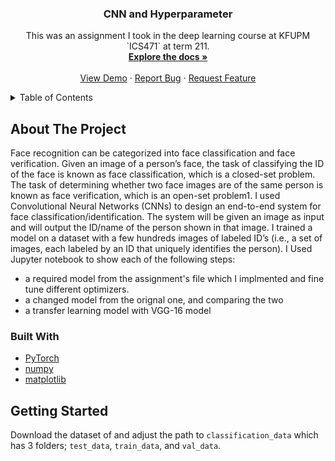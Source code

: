 <div id="top"></div>

<h3 align="center">CNN and Hyperparameter</h3>

  <p align="center">
    This was an assignment I took in the deep learning course at KFUPM `ICS471` at term 211.
    <br />
    <a href="https://github.com/ahmadxcix/CNN-and-Hyperparameter"><strong>Explore the docs »</strong></a>
    <br />
    <br />
    <a href="https://github.com/ahmadxcix/CNN-and-Hyperparameter">View Demo</a>
    ·
    <a href="https://github.com/ahmadxcix/CNN-and-Hyperparameter/issues">Report Bug</a>
    ·
    <a href="https://github.com/ahmadxcix/CNN-and-Hyperparameter/issues">Request Feature</a>
  </p>
</div>



<!-- TABLE OF CONTENTS -->
<details>
  <summary>Table of Contents</summary>
  <ol>
    <li>
      <a href="#about-the-project">About The Project</a>
      <ul>
        <li><a href="#built-with">Built With</a></li>
      </ul>
    </li>
    <li>
      <a href="#getting-started">Getting Started</a>
      <ul>
        <li><a href="#prerequisites">Prerequisites</a></li>
        <li><a href="#installation">Installation</a></li>
      </ul>
    </li>
    <li><a href="#usage">Usage</a></li>
    <li><a href="#roadmap">Roadmap</a></li>
    <li><a href="#contributing">Contributing</a></li>
    <li><a href="#license">License</a></li>
    <li><a href="#contact">Contact</a></li>
    <li><a href="#acknowledgments">Acknowledgments</a></li>
  </ol>
</details>




## About The Project

Face recognition can be categorized into face classification and face verification. Given an image of a person’s face, the task of classifying the ID of the face is known as face classification, which is a closed-set problem. The task of determining whether two face images are of the same person is known as face verification, which is an open-set problem1.
  I used Convolutional Neural Networks (CNNs) to design an end-to-end system for face classification/identification. The system will be given an image as input and will output the ID/name of the person shown in that image.
I trained a model on a dataset with a few hundreds images of labeled ID’s (i.e., a set of images, each labeled by an ID that uniquely identifies the person). I Used Jupyter notebook to show each of the following steps:
* a required model from the assignment's file which I implmented and fine tune different optimizers.
* a changed model from the orignal one, and comparing the two
* a transfer learning model with VGG-16 model




### Built With

* [PyTorch](https://pytorch.org/)
* [numpy](https://numpy.org/)
* [matplotlib](https://matplotlib.org/)






<!-- GETTING STARTED -->
## Getting Started

Download the dataset of and adjust the path to `classification_data` which has 3 folders; `test_data`, `train_data`, and `val_data`. 



